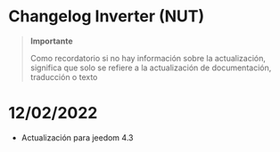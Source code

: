 # Changelog Inverter (NUT)

>**Importante**
>
>Como recordatorio si no hay información sobre la actualización, significa que solo se refiere a la actualización de documentación, traducción o texto

# 12/02/2022

- Actualización para jeedom 4.3
